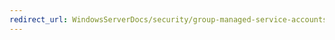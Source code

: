 ```yaml
---
redirect_url: WindowsServerDocs/security/group-managed-service-accounts/security-options/user-account-control-virtualize-file-and-registry-write-failures-to-per-user-locations.md 
---
```

